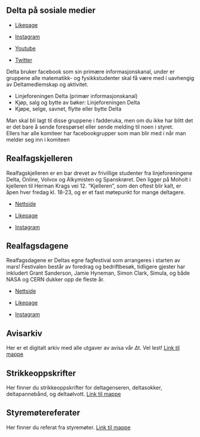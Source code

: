 ## Delta på sosiale medier

* [Likepage](https://www.facebook.com/DeltaNTNU)

* [Instagram](https://www.instagram.com/linjeforeningendelta/)

* [Youtube](https://www.youtube.com/channel/UCW6mgAETx5tY666gD7cMmNw)

* [Twitter](https://twitter.com/DeltaNTNU)

Delta bruker facebook som sin primære informasjonskanal, under er gruppene alle matematikk- og fysikkstudenter skal få være med i uavhengig av Deltamedlemskap og aktivitet.
* Linjeforeningen Delta (primær informasjonskanal)
* Kjøp, salg og bytte av bøker: Linjeforeningen Delta
* Kjøpe, selge, savnet, flytte eller bytte Delta

Man skal bli lagt til disse gruppene i fadderuka, men om du ikke har blitt det er det bare å sende forespørsel eller sende melding til noen i styret.  
Ellers har alle komiteer har facebookgrupper som man blir med i når man melder seg inn i komiteen

## Realfagskjelleren

Realfagskjelleren er en bar drevet av frivillige studenter fra linjeforeningene Delta, Online, Volvox og Alkymisten og Spanskrøret. Den ligger på Moholt i kjelleren til Herman Krags vei 12. “Kjelleren”, som den oftest blir kalt, er åpen hver fredag kl. 18-23, og er et fast møtepunkt for mange deltagere.

* [Nettside](https://www.realfagskjelleren.no/)

* [Likepage](https://nb-no.facebook.com/Realfagskjelleren/)

* [Instagram](https://www.instagram.com/realfagskjelleren/)


## Realfagsdagene

Realfagsdagene er Deltas egne fagfestival som arrangeres i starten av mars! Festivalen består av foredrag og bedriftbesøk, tidligere gjester har inkludert Grant Sanderson, Jamie Hyneman, Simon Clark, Simula, og både NASA og CERN dukker opp de fleste år. 

* [Nettside](realfagsdagene.org)

* [Likepage](https://nb-no.facebook.com/realfagsdagene/)

* [Instagram](https://www.instagram.com/realfagsdagene/)

## Avisarkiv 
Her er et digitalt arkiv med alle utgaver av avisa vår $\Delta$t. Vel lest!
[Link til mappe](https://drive.google.com/drive/folders/1fEMbAGwVfP9gInnQQp6r8q6C9M0VgdTT?usp=sharing)

## Strikkeoppskrifter
Her finner du strikkeoppskrifter for deltagenseren, deltasokker, deltapannebånd, og deltaølvott.
[Link til mappe](https://drive.google.com/drive/folders/1stu1-2BCZXi0QwsNePCpRaaDA6R7UnhR?usp=sharing)

## Styremøtereferater
Her finner du referat fra styremøter.
[Link til mappe](https://drive.google.com/drive/folders/142LwuIWB-LPaiX0exb2x6fHSBGtnX11W?usp=sharing)




